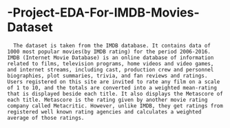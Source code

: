 # -Project-EDA-For-IMDB-Movies-Dataset
      The dataset is taken from the IMDB database. It contains data of 1000 most popular movies(by IMDB rating) for the period 2006-2016. IMDB (Internet Movie Database) is an online database of information related to films, television programs, home videos and video games, and internet streams, including cast, production crew and personnel biographies, plot summaries, trivia, and fan reviews and ratings.      Users registered on this site are invited to rate any film on a scale of 1 to 10, and the totals are converted into a weighted mean-rating that is displayed beside each title. It also displays the Metascore of each title. Metascore is the rating given by another movie rating company called Metacritic. However, unlike IMDB, they get ratings from registered well known rating agencies and calculates a weighted average of those ratings.
